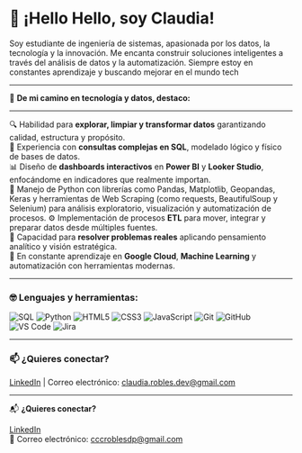 <h1 align="left">👋 ¡Hello Hello, soy Claudia!</h1>
<p align="left">Soy estudiante de ingeniería de sistemas, apasionada por los datos, la tecnología y la innovación. Me encanta construir soluciones inteligentes a través del análisis de datos y la automatización. Siempre estoy en constantes aprendizaje y buscando mejorar en el mundo tech</p>

---

🚀 **De mi camino en tecnología y datos, destaco:**

---

🔍 Habilidad para **explorar, limpiar y transformar datos** garantizando calidad, estructura y propósito.  
🧠 Experiencia con **consultas complejas en SQL**, modelado lógico y físico de bases de datos.  
📊 Diseño de **dashboards interactivos** en **Power BI** y **Looker Studio**, enfocándome en indicadores que realmente importan.  
🐍  Manejo de Python con librerías como Pandas, Matplotlib, Geopandas, Keras y herramientas de Web Scraping (como requests, BeautifulSoup y Selenium) para análisis exploratorio, visualización y   automatización de procesos. 
⚙️ Implementación de procesos **ETL** para mover, integrar y preparar datos desde múltiples fuentes.  
🎯 Capacidad para **resolver problemas reales** aplicando pensamiento analítico y visión estratégica.   
🌱 En constante aprendizaje en **Google Cloud**, **Machine Learning** y automatización con herramientas modernas.

---
### 🤓 Lenguajes y herramientas:

<p align="left">
<img src="https://img.shields.io/badge/SQL-black?style=flat&logo=postgresql&logoColor=336791&labelColor=000000" alt="SQL"/>
  <img src="https://img.shields.io/badge/Python-black?style=flat&logo=python&logoColor=3776AB&labelColor=000000" alt="Python"/>
  <img src="https://img.shields.io/badge/HTML5-black?style=flat&logo=html5&logoColor=E34F26&labelColor=000000" alt="HTML5"/>
  <img src="https://img.shields.io/badge/CSS3-black?style=flat&logo=css3&logoColor=1572B6&labelColor=000000" alt="CSS3"/>
  <img src="https://img.shields.io/badge/JavaScript-black?style=flat&logo=javascript&logoColor=F7DF1E&labelColor=000000" alt="JavaScript"/>
  <img src="https://img.shields.io/badge/Git-black?style=flat&logo=git&logoColor=F05032&labelColor=000000" alt="Git"/>
  <img src="https://img.shields.io/badge/GitHub-black?style=flat&logo=github&logoColor=FFFFFF&labelColor=000000" alt="GitHub"/>
  <img src="https://img.shields.io/badge/VS%20Code-black?style=flat&logo=visualstudiocode&logoColor=white&labelColor=007ACC&color=007ACC" alt="VS Code"/>
  <img src="https://img.shields.io/badge/Jira-black?style=flat&logo=jira&logoColor=0052CC&labelColor=000000" alt="Jira"/>
</p>

---

### 📫 ¿Quieres conectar?

[LinkedIn](https://www.linkedin.com/in/claudia-robles-data) | Correo electrónico: claudia.robles.dev@gmail.com



---

📬 **¿Quieres conectar?**

[LinkedIn](https://www.linkedin.com/in/claudia-robles-data)  
📧 Correo electrónico: cccroblesdp@gmail.com

